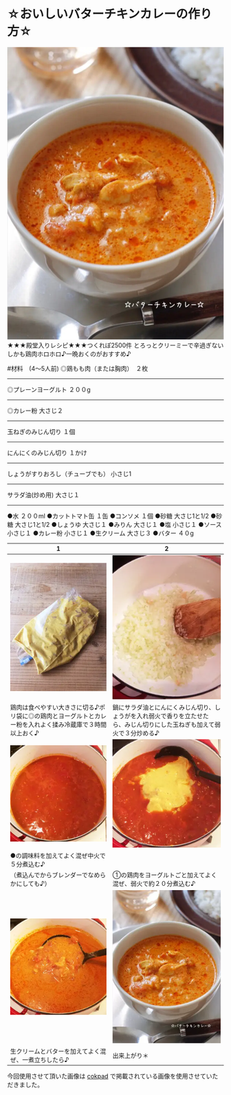 # ☆おいしいバターチキンカレーの作り方☆
![](img/kare1.jpg)
★★★殿堂入りレシピ★★★つくれぽ2500件
とろっとクリーミーで辛過ぎない
しかも鶏肉ホロホロ♪一晩おくのがおすすめ♪

#材料　(4～5人前)
◎鶏もも肉（または胸肉）　２枚
***
◎プレーンヨーグルト ２００g
***
◎カレー粉 大さじ２
***
玉ねぎのみじん切り １個
***
にんにくのみじん切り １かけ
***
しょうがすりおろし（チューブでも） 小さじ1
***
サラダ油(炒め用) 大さじ１
***
●水 ２００ml
●カットトマト缶 １缶
●コンソメ １個
●砂糖 大さじ1と1/2
●砂糖 大さじ1と1/2
●しょうゆ 大さじ１
●みりん 大さじ１
●塩 小さじ１
●ソース 小さじ１
●カレー粉 小さじ１
●生クリーム 大さじ３
●バター ４０g

|1|2 |
| -- | -- |
| ![](img/kare2.jpg) | ![](img/kare3.jpg)|
| 鶏肉は食べやすい大きさに切る♪ポリ袋に◎の鶏肉とヨーグルトとカレー粉を入れよく揉み冷蔵庫で３時間以上おく♪ | 鍋にサラダ油とにんにくみじん切り、しょうがを入れ弱火で香りを立たせたら、みじん切りにした玉ねぎも加えて弱火で３分炒める♪ |
| ![](img/kare4.jpg) | ![](img/kare5.jpg)|
|●の調味料を加えてよく混ぜ中火で５分煮込む♪
（煮込んでからブレンダーでなめらかにしても♪）|①の鶏肉をヨーグルトごと加えてよく混ぜ、弱火で約２０分煮込む♪|
| ![](img/kare6.jpg) | ![](img/kare7.jpg)|
|生クリームとバターを加えてよく混ぜ、一煮立ちしたら♪|出来上がり＊|

今回使用させて頂いた画像は [cokpad](https://cookpad.com/recipe/4021261) で掲載されている画像を使用させていただきました。